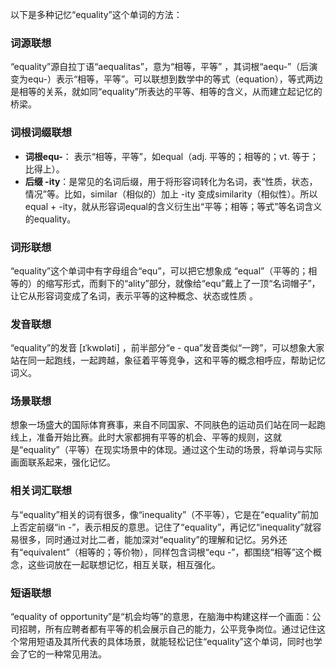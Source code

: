 以下是多种记忆“equality”这个单词的方法：

### 词源联想
“equality”源自拉丁语“aequalitas”，意为“相等，平等” ，其词根“aequ-”（后演变为equ-）表示“相等，平等”。可以联想到数学中的等式（equation），等式两边是相等的关系，就如同“equality”所表达的平等、相等的含义，从而建立起记忆的桥梁。 

### 词根词缀联想
- **词根equ-**： 表示“相等，平等”，如equal（adj. 平等的；相等的；vt. 等于；比得上）。 
- **后缀 -ity**：是常见的名词后缀，用于将形容词转化为名词，表“性质，状态，情况”等。比如，similar（相似的）加上 -ity 变成similarity（相似性）。所以equal + -ity，就从形容词equal的含义衍生出“平等；相等；等式”等名词含义的equality。 

### 词形联想
“equality”这个单词中有字母组合“equ”，可以把它想象成 “equal”（平等的；相等的）的缩写形式，而剩下的“ality”部分，就像给“equ”戴上了一顶“名词帽子”，让它从形容词变成了名词，表示平等的这种概念、状态或性质 。 

### 发音联想
“equality”的发音 [ɪˈkwɒləti] ，前半部分“e - qua”发音类似“一跨”，可以想象大家站在同一起跑线，一起跨越，象征着平等竞争，这和平等的概念相呼应，帮助记忆词义。 

### 场景联想
想象一场盛大的国际体育赛事，来自不同国家、不同肤色的运动员们站在同一起跑线上，准备开始比赛。此时大家都拥有平等的机会、平等的规则，这就是“equality”（平等）在现实场景中的体现。通过这个生动的场景，将单词与实际画面联系起来，强化记忆。 

### 相关词汇联想
与“equality”相关的词有很多，像“inequality”（不平等），它是在“equality”前加上否定前缀“in -”，表示相反的意思。记住了“equality”，再记忆“inequality”就容易很多，同时通过对比二者，能加深对“equality”的理解和记忆。另外还有“equivalent”（相等的；等价物），同样包含词根“equ -”，都围绕“相等”这个概念，这些词放在一起联想记忆，相互关联，相互强化。 

### 短语联想
“equality of opportunity”是“机会均等”的意思，在脑海中构建这样一个画面：公司招聘，所有应聘者都有平等的机会展示自己的能力，公平竞争岗位。通过记住这个常用短语及其所代表的具体场景，就能轻松记住“equality”这个单词，同时也学会了它的一种常见用法。 